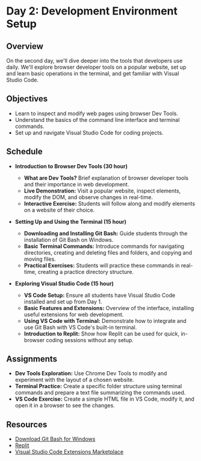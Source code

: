 # Day 2: Development Environment Setup

## Overview

On the second day, we'll dive deeper into the tools that developers use daily. We'll explore browser developer tools on a popular website, set up and learn basic operations in the terminal, and get familiar with Visual Studio Code.

## Objectives

- Learn to inspect and modify web pages using browser Dev Tools.
- Understand the basics of the command line interface and terminal commands.
- Set up and navigate Visual Studio Code for coding projects.

## Schedule

- **Introduction to Browser Dev Tools (30 hour)**
    
    - **What are Dev Tools?** Brief explanation of browser developer tools and their importance in web development.
    - **Live Demonstration:** Visit a popular website, inspect elements, modify the DOM, and observe changes in real-time.
    - **Interactive Exercise:** Students will follow along and modify elements on a website of their choice.
- **Setting Up and Using the Terminal (15 hour)**
    
    - **Downloading and Installing Git Bash:** Guide students through the installation of Git Bash on Windows.
    - **Basic Terminal Commands:** Introduce commands for navigating directories, creating and deleting files and folders, and copying and moving files.
    - **Practical Exercises:** Students will practice these commands in real-time, creating a practice directory structure.
- **Exploring Visual Studio Code (15 hour)**
    
    - **VS Code Setup:** Ensure all students have Visual Studio Code installed and set up from Day 1.
    - **Basic Features and Extensions:** Overview of the interface, installing useful extensions for web development.
    - **Using VS Code with Terminal:** Demonstrate how to integrate and use Git Bash with VS Code's built-in terminal.
    - **Introduction to Replit:** Show how Replit can be used for quick, in-browser coding sessions without any setup.

## Assignments

- **Dev Tools Exploration:** Use Chrome Dev Tools to modify and experiment with the layout of a chosen website.
- **Terminal Practice:** Create a specific folder structure using terminal commands and prepare a text file summarizing the commands used.
- **VS Code Exercise:** Create a simple HTML file in VS Code, modify it, and open it in a browser to see the changes.

## Resources

- [Download Git Bash for Windows](https://gitforwindows.org/)
- [Replit](https://replit.com/)
- [Visual Studio Code Extensions Marketplace](https://marketplace.visualstudio.com/vscode)